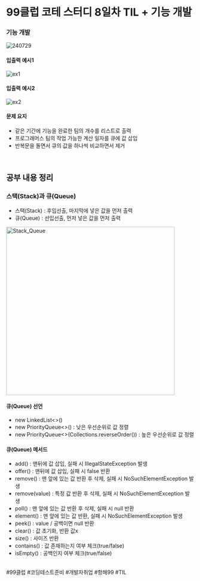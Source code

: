 # 99클럽 코테 스터디 8일차 TIL + 기능 개발

### 기능 개발

![240729](https://github.com/user-attachments/assets/99128ebd-5406-4ec3-bd26-983d5aa876d9)

#### 입출력 예시1

![ex1](https://github.com/user-attachments/assets/302fefd0-ef56-4b33-b4af-81dd68067e66)

#### 입출력 예시2

![ex2](https://github.com/user-attachments/assets/1e784f7a-4bcd-4546-b5bf-d7019a36b74b)

#### 문제 요지
- 같은 기간에 기능을 완료한 팀의 개수를 리스트로 출력
- 프로그래머스 팀의 작업 가능한 계산 일자를 큐에 값 삽입
- 반복문을 돌면서 큐의 값을 하나씩 비교하면서 제거



<br>

## 공부 내용 정리

### 스택(Stack)과 큐(Queue)
- 스택(Stack) : 후입선출, 마지막에 넣은 값을 먼저 출력
- 큐(Queue) : 선입선출, 먼저 넣은 값을 먼저 출력

<img width="451" alt="Stack_Queue" src="https://github.com/user-attachments/assets/a11c8238-f415-46b2-8b04-73a435cceefd">

#### 큐(Queue) 선언
- new LinkedList<>()
- new PriorityQueue<>() : 낮은 우선순위로 값 정렬
- new PriorityQueue<>(Collections.reverseOrder()) : 높은 우선순위로 값 정렬

#### 큐(Queue) 메서드
- add() : 맨뒤에 값 삽입, 실패 시 IllegalStateException 발생
- offer() : 맨뒤에 값 삽입, 실패 시 false 반환
- remove() : 맨 앞에 있는 값 반환 후 삭제, 실패 시  NoSuchElementException 발생
- remove(value) : 특정 값 반환 후 삭제, 실패 시  NoSuchElementException 발생
- poll() : 맨 앞에 있는 값 반환 후 삭제, 실패 시 null 반환
- element() : 맨 앞에 있는 값 반환, 실패 시 NoSuchElementException 발생
- peek() : value / 공백이면 null 반환
- clear() : 값 초기화, 반환 값x
- size() : 사이즈 반환
- contains() : 값 존재하는지 여부 체크(true/false)
- isEmpty() : 공백인지 여부 체크(true/false)



<br>
#99클럽 #코딩테스트준비 #개발자취업 #항해99 #TIL
